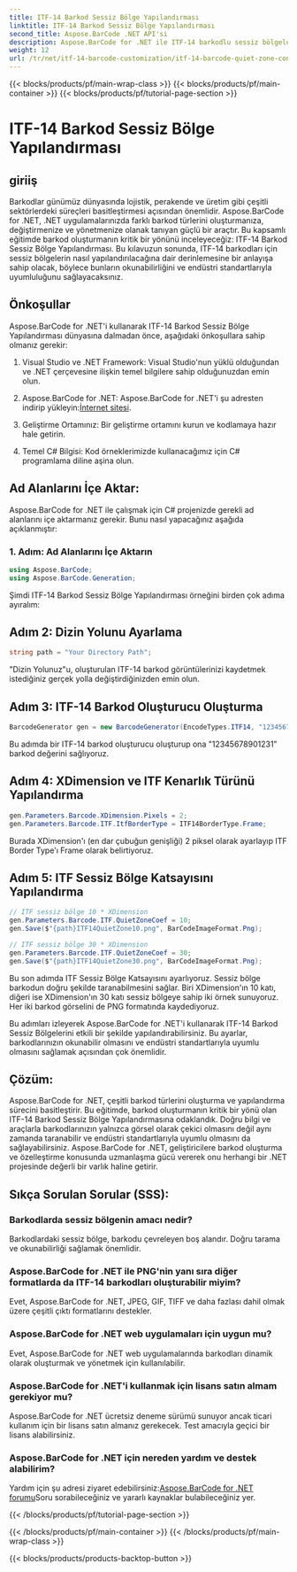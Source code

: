 ```yaml
---
title: ITF-14 Barkod Sessiz Bölge Yapılandırması
linktitle: ITF-14 Barkod Sessiz Bölge Yapılandırması
second_title: Aspose.BarCode .NET API'si
description: Aspose.BarCode for .NET ile ITF-14 barkodlu sessiz bölgeleri nasıl yapılandıracağınızı öğrenin. Okunabilirliği ve uyumluluğu zahmetsizce sağlayın.
weight: 12
url: /tr/net/itf-14-barcode-customization/itf-14-barcode-quiet-zone-configuration/
---
```


{{< blocks/products/pf/main-wrap-class >}}
{{< blocks/products/pf/main-container >}}
{{< blocks/products/pf/tutorial-page-section >}}

# ITF-14 Barkod Sessiz Bölge Yapılandırması


## giriiş

Barkodlar günümüz dünyasında lojistik, perakende ve üretim gibi çeşitli sektörlerdeki süreçleri basitleştirmesi açısından önemlidir. Aspose.BarCode for .NET, .NET uygulamalarınızda farklı barkod türlerini oluşturmanıza, değiştirmenize ve yönetmenize olanak tanıyan güçlü bir araçtır. Bu kapsamlı eğitimde barkod oluşturmanın kritik bir yönünü inceleyeceğiz: ITF-14 Barkod Sessiz Bölge Yapılandırması. Bu kılavuzun sonunda, ITF-14 barkodları için sessiz bölgelerin nasıl yapılandırılacağına dair derinlemesine bir anlayışa sahip olacak, böylece bunların okunabilirliğini ve endüstri standartlarıyla uyumluluğunu sağlayacaksınız.

## Önkoşullar

Aspose.BarCode for .NET'i kullanarak ITF-14 Barkod Sessiz Bölge Yapılandırması dünyasına dalmadan önce, aşağıdaki önkoşullara sahip olmanız gerekir:

1. Visual Studio ve .NET Framework: Visual Studio'nun yüklü olduğundan ve .NET çerçevesine ilişkin temel bilgilere sahip olduğunuzdan emin olun.

2.  Aspose.BarCode for .NET: Aspose.BarCode for .NET'i şu adresten indirip yükleyin:[İnternet sitesi](https://releases.aspose.com/barcode/net/).

3. Geliştirme Ortamınız: Bir geliştirme ortamını kurun ve kodlamaya hazır hale getirin.

4. Temel C# Bilgisi: Kod örneklerimizde kullanacağımız için C# programlama diline aşina olun.

## Ad Alanlarını İçe Aktar:

Aspose.BarCode for .NET ile çalışmak için C# projenizde gerekli ad alanlarını içe aktarmanız gerekir. Bunu nasıl yapacağınız aşağıda açıklanmıştır:

### 1. Adım: Ad Alanlarını İçe Aktarın

```csharp
using Aspose.BarCode;
using Aspose.BarCode.Generation;
```

Şimdi ITF-14 Barkod Sessiz Bölge Yapılandırması örneğini birden çok adıma ayıralım:

## Adım 2: Dizin Yolunu Ayarlama

```csharp
string path = "Your Directory Path";
```

"Dizin Yolunuz"u, oluşturulan ITF-14 barkod görüntülerinizi kaydetmek istediğiniz gerçek yolla değiştirdiğinizden emin olun.

## Adım 3: ITF-14 Barkod Oluşturucu Oluşturma

```csharp
BarcodeGenerator gen = new BarcodeGenerator(EncodeTypes.ITF14, "12345678901231");
```

Bu adımda bir ITF-14 barkod oluşturucu oluşturup ona "12345678901231" barkod değerini sağlıyoruz.

## Adım 4: XDimension ve ITF Kenarlık Türünü Yapılandırma

```csharp
gen.Parameters.Barcode.XDimension.Pixels = 2;
gen.Parameters.Barcode.ITF.ItfBorderType = ITF14BorderType.Frame;
```

Burada XDimension'ı (en dar çubuğun genişliği) 2 piksel olarak ayarlayıp ITF Border Type'ı Frame olarak belirtiyoruz.

## Adım 5: ITF Sessiz Bölge Katsayısını Yapılandırma

```csharp
// ITF sessiz bölge 10 * XDimension
gen.Parameters.Barcode.ITF.QuietZoneCoef = 10;
gen.Save($"{path}ITF14QuietZone10.png", BarCodeImageFormat.Png);

// ITF sessiz bölge 30 * XDimension
gen.Parameters.Barcode.ITF.QuietZoneCoef = 30;
gen.Save($"{path}ITF14QuietZone30.png", BarCodeImageFormat.Png);
```

Bu son adımda ITF Sessiz Bölge Katsayısını ayarlıyoruz. Sessiz bölge barkodun doğru şekilde taranabilmesini sağlar. Biri XDimension'ın 10 katı, diğeri ise XDimension'ın 30 katı sessiz bölgeye sahip iki örnek sunuyoruz. Her iki barkod görselini de PNG formatında kaydediyoruz.

Bu adımları izleyerek Aspose.BarCode for .NET'i kullanarak ITF-14 Barkod Sessiz Bölgelerini etkili bir şekilde yapılandırabilirsiniz. Bu ayarlar, barkodlarınızın okunabilir olmasını ve endüstri standartlarıyla uyumlu olmasını sağlamak açısından çok önemlidir.

## Çözüm:

Aspose.BarCode for .NET, çeşitli barkod türlerini oluşturma ve yapılandırma sürecini basitleştirir. Bu eğitimde, barkod oluşturmanın kritik bir yönü olan ITF-14 Barkod Sessiz Bölge Yapılandırmasına odaklandık. Doğru bilgi ve araçlarla barkodlarınızın yalnızca görsel olarak çekici olmasını değil aynı zamanda taranabilir ve endüstri standartlarıyla uyumlu olmasını da sağlayabilirsiniz. Aspose.BarCode for .NET, geliştiricilere barkod oluşturma ve özelleştirme konusunda uzmanlaşma gücü vererek onu herhangi bir .NET projesinde değerli bir varlık haline getirir.

## Sıkça Sorulan Sorular (SSS):

### Barkodlarda sessiz bölgenin amacı nedir?
Barkodlardaki sessiz bölge, barkodu çevreleyen boş alandır. Doğru tarama ve okunabilirliği sağlamak önemlidir.

### Aspose.BarCode for .NET ile PNG'nin yanı sıra diğer formatlarda da ITF-14 barkodları oluşturabilir miyim?
Evet, Aspose.BarCode for .NET, JPEG, GIF, TIFF ve daha fazlası dahil olmak üzere çeşitli çıktı formatlarını destekler.

### Aspose.BarCode for .NET web uygulamaları için uygun mu?
Evet, Aspose.BarCode for .NET web uygulamalarında barkodları dinamik olarak oluşturmak ve yönetmek için kullanılabilir.

### Aspose.BarCode for .NET'i kullanmak için lisans satın almam gerekiyor mu?
Aspose.BarCode for .NET ücretsiz deneme sürümü sunuyor ancak ticari kullanım için bir lisans satın almanız gerekecek. Test amacıyla geçici bir lisans alabilirsiniz.

### Aspose.BarCode for .NET için nereden yardım ve destek alabilirim?
 Yardım için şu adresi ziyaret edebilirsiniz:[Aspose.BarCode for .NET forumu](https://forum.aspose.com/c/barcode/13)Soru sorabileceğiniz ve yararlı kaynaklar bulabileceğiniz yer.


{{< /blocks/products/pf/tutorial-page-section >}}

{{< /blocks/products/pf/main-container >}}
{{< /blocks/products/pf/main-wrap-class >}}

{{< blocks/products/products-backtop-button >}}
